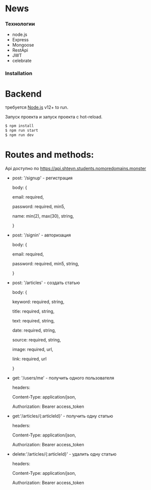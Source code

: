 # News

### Teхнологии

* node.js
* Express
* Mongoose
* RestApi
* JWT
* celebrate

### Installation

# Backend
требуется [Node.js](https://nodejs.org/) v12+ to run.

Запуск проекта и запуск проекта с hot-reload.

```sh
$ npm install
$ npm run start
$ npm run dev
```

# Routes and methods:
Api доступно по https://api.shteyn.students.nomoredomains.monster

* post: '/signup' - регистрация

  body: {
  
    email: required,
  
    password: required, min5,
  
    name: min(2), max(30), string,
  
  }


* post: '/signin' - авторизация

  body: {
  
  email: required, 
  
  password: required, min5, string,
  
  }


* post: '/articles' - создать статью

  body: {

  keyword: required, string,

  title: required, string,

  text: required, string,

  date: required, string,

  source: required, string,

  image: required, url,

  link: required, url

  }


* get: '/users/me' - получить одного пользователя

  headers:
  
  Content-Type: application/json,
  
  Authorization: Bearer access_token


* get:'/articles/{:articleId}' - получить одну статью

  headers:
  
  Content-Type: application/json,
  
  Authorization: Bearer access_token


* delete:'/articles/{:articleId}' - удалить одну статью

  headers:
  
  Content-Type: application/json,
  
  Authorization: Bearer access_token
  
